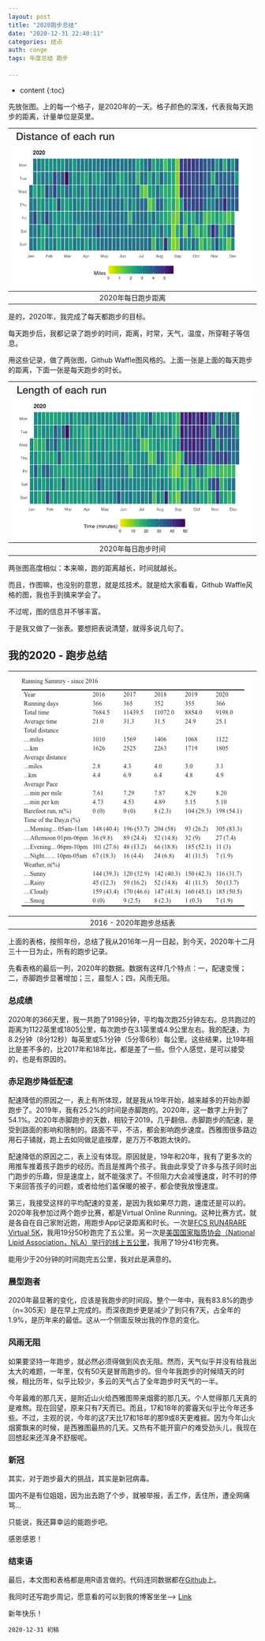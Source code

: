 ```yaml
---
layout: post
title: "2020跑步总结"
date: "2020-12-31 22:40:11"
categories: 结点
auth: conge
tags: 年度总结 跑步

---
```

* content
{:toc}

先放张图。上的每一个格子，是2020年的一天。格子颜色的深浅，代表我每天跑步的距离，计量单位是英里。

|![](/assets/images/结点/2020_run_miles.png)|
|:----:|
| 2020年每日跑步距离|

是的，2020年，我完成了每天都跑步的目标。





每天跑步后，我都记录了跑步的时间，距离，时常，天气，温度，所穿鞋子等信息。

用这些记录，做了两张图，Github Waffle图风格的。上面一张是上面的每天跑步的距离，下面一张是每天跑步的时长。


|![](/assets/images/结点/2020_run_time.png)|
|:----:|
| 2020年每日跑步时间|

两张图高度相似：本来嘛，跑的距离越长，时间就越长。

而且，作图嘛，也没别的意思，就是炫技术。就是给大家看看，Github Waffle风格的图，我也手到擒来学会了。

不过呢，图的信息并不够丰富。

于是我又做了一张表。要想把表说清楚，就得多说几句了。

## 我的2020 - 跑步总结

|![Review](/assets/images/结点/2020_run_review.png)|
|:----:|
| 2016 - 2020年跑步总结表|

上面的表格，按照年份，总结了我从2016年一月一日起，到今天，2020年十二月三十一日为止，所有的跑步记录。

先看表格的最后一列，2020年的数据。数据有这样几个特点：一，配速变慢； 二，赤脚跑步显著增加；三，晨型人；四，风雨无阻。

### 总成绩

2020年的366天里，我一共跑了9198分钟，平均每次跑25分钟左右。总共跑过的距离为1122英里或1805公里，每次跑步在3.1英里或4.9公里左右。我的配速，为8.2分钟（8分12秒）每英里或5.1分钟（5分零6秒）每公里。这些结果，比19年相比是差不多的，比2017年和18年比，都是差了一些。但个人感觉，是可以接受的，也是有原因的。

### 赤足跑步降低配速

配速降低的原因之一，表上有所体现，就是我从19年开始，越来越多的开始赤脚跑步了。2019年，我有25.2%的时间是赤脚跑的。2020年，这一数字上升到了54.1%。2020年赤脚跑步的天数，相较于2019，几乎翻倍。赤脚跑步的配速，是受到路面的影响和限制的。路面不平，不洁，都会影响跑步速度。西雅图很多路边用石子铺就，跑上去如同做足底按摩，是万万不敢跑太快的。

配速降低的原因之二，表上没有体现。原因就是，19年和20年，我有了更多次的用推车推着孩子跑步的经历。而且是推两个孩子。我由此享受了许多与孩子同时出门跑步的乐趣，但是速度上，就不能强求了。不但阻力大会减慢速度，时不时的停下来回答孩子的问题，或者给他们盖保暖的被子，都会使我放慢速度。

第三，我接受这样的平均配速的变差，是因为我如果尽力跑，速度还是可以的。2020年我参加过两个跑步比赛，都是Virtual Online Running。这种比赛方式，就是各自在自己家附近跑，用跑步App记录距离和时长。一次是[FCS RUN4RARE Virtual 5K](https://conge.github.io/2020/09/26/Run4Rare/)，我用19分50秒跑完了五公里。另一次是[美国国家脂质协会（National Lipid Association，NLA）举行的线上五公里](https://conge.github.io/2020/12/13/return_point_NLA_virtual_5k/)，我用了19分41秒完赛。

能用少于20分钟的时间跑完五公里，我对此是满意的。

### 晨型跑者

2020年最显著的变化，应该是我跑步的时间段。整个一年中，我有83.8%的跑步（n=305天）是在早上完成的。而深夜跑步更是减少了到只有7天，占全年的1.9%，是历年来的最低。这从一个侧面反映出我的作息的变化。

### 风雨无阻

如果要坚持一年跑步，就必然必须得做到风衣无阻。然而，天气似乎并没有给我出太大的难题，一年里，仅有50天是冒雨跑步的。但今年我跑步的时候晴天的时候，相比历年，似乎比较少，多云的天气占了全年跑步时天气的一半。

今年最难的那几天，是附近山火给西雅图带来烟雾的那几天。个人觉得那几天真的是难熬。现在回望，原来只有7天而已。而且，17和18年的雾霾天似乎比今年还多些。不过，主观的说，今年的这7天比17和18年的那9或8天更难捱。因为今年山火烟雾飘来的时候，是西雅图最热的几天。又热有不能开窗户的难受劲头儿，我现在回想起来还浑身不舒服呢。

### 新冠

其实，对于跑步最大的挑战，其实是新冠病毒。

国内不是有位姐姐，因为出去跑了个步，就被举报，丢工作，丢住所，遭全网痛骂...

只能说，我还算幸运的能跑步吧。

感恩感恩！

### 结束语

最后，本文图和表格都是用R语言做的。代码连同数据都在[Github](https://github.com/conge/RunningStreak/tree/master/Analysis)上。

我同时还写跑步周记，愿意看的可以到我的博客坐坐--> [Link](https://conge.github.io/category/#%E6%8A%98%E8%BF%94%E7%82%B9)

新年快乐！





```
2020-12-31 初稿
```

